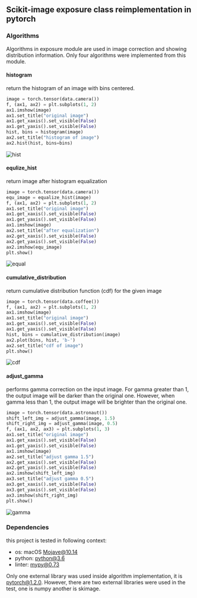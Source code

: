 ## Scikit-image exposure class reimplementation in pytorch

### Algorithms

Algorithms in exposure module are used in image correction and showing distribution
information. Only four algorithms were implemented from this module.

#### histogram

return the histogram of an image with bins centered.
```python
image = torch.tensor(data.camera())
f, (ax1, ax2) = plt.subplots(1, 2)
ax1.imshow(image)
ax1.set_title("original image")
ax1.get_xaxis().set_visible(False)
ax1.get_yaxis().set_visible(False)
hist, bins = histogram(image)
ax2.set_title("histogram of image")
ax2.hist(hist, bins=bins)
```
![hist](https://i.imgur.com/9KenQHd.png)

#### equlize_hist

return image after histogram equalization

```python
image = torch.tensor(data.camera())
equ_image = equalize_hist(image)
f, (ax1, ax2) = plt.subplots(1, 2)
ax1.set_title("original image")
ax1.get_xaxis().set_visible(False)
ax1.get_yaxis().set_visible(False)
ax1.imshow(image)
ax2.set_title("after equalization")
ax2.get_xaxis().set_visible(False)
ax2.get_yaxis().set_visible(False)
ax2.imshow(equ_image)
plt.show()
```
![equal](https://i.imgur.com/HJyl3QN.png)

#### cumulative_distribution

return cumulative distribution function (cdf) for the given image
```python
image = torch.tensor(data.coffee())
f, (ax1, ax2) = plt.subplots(1, 2)
ax1.imshow(image)
ax1.set_title("original image")
ax1.get_xaxis().set_visible(False)
ax1.get_yaxis().set_visible(False)
hist, bins = cumulative_distribution(image)
ax2.plot(bins, hist, 'b-')
ax2.set_title("cdf of image")
plt.show()
```

![cdf](https://i.imgur.com/0gzlPqO.png)

#### adjust_gamma

performs gamma correction on the input image. For gamma greater than 1, the
output image will be darker than the original one. However, when gamma less
than 1, the output image will be brighter than the original one.
```python
image = torch.tensor(data.astronaut())
shift_left_img = adjust_gamma(image, 1.5)
shift_right_img = adjust_gamma(image, 0.5)
f, (ax1, ax2, ax3) = plt.subplots(1, 3)
ax1.set_title("original image")
ax1.get_xaxis().set_visible(False)
ax1.get_yaxis().set_visible(False)
ax1.imshow(image)
ax2.set_title("adjust gamma 1.5")
ax2.get_xaxis().set_visible(False)
ax2.get_yaxis().set_visible(False)
ax2.imshow(shift_left_img)
ax3.set_title("adjust gamma 0.5")
ax3.get_xaxis().set_visible(False)
ax3.get_yaxis().set_visible(False)
ax3.imshow(shift_right_img)
plt.show()
 ```

 ![gamma](https://i.imgur.com/kWcmbKL.png)

### Dependencies

this project is tested in following context:

-   os: macOS Mojave@10.14
-   python: python@3.6
-   linter: mypy@0.73

Only one external library was used inside algorithm implementation, it is
pytorch@1.2.0. However, there are two external libraries were used in the test,
one is numpy another is skimage.
